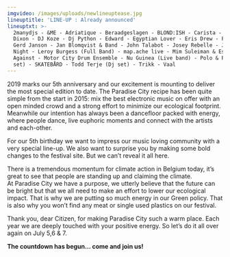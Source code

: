 ```yaml
---
imgvideo: /images/uploads/newlineuptease.jpg
lineuptitle: 'LINE-UP : Already announced'
lineuptxt: >-
  2manydjs - &ME - Adriatique - Beraadgeslagen - BLOND:ISH - Carista - Daphni -
  Dixon - DJ Koze - Dj Python - Edward - Egyptian Lover - Eris Drew - Folamour -
  Gerd Janson - Jan Blomqvist & Band - John Talabot - Josey Rebelle - Jungle By
  Night - Leroy Burgess (Full Band) - map.ache live - Mim Suleiman & Esa - Mind
  Against - Motor City Drum Ensemble - Nu Guinea (Live band) - Polo & Pan (Dj
  set) - SKATEBÅRD - Todd Terje (Dj set) - Trikk - Vaal
---
```

2019 marks our 5th anniversary and our excitement is mounting
to deliver the most special edition to date. The Paradise City
recipe has been quite simple from the start in 2015: mix the
best electronic music on offer with an open minded crowd and a
strong effort to minimize our ecological footprint. Meanwhile
our intention has always been a dancefloor packed with energy,
where people dance, live euphoric moments and connect with
the artists and each-other.

For our 5th birthday we want to impress our music loving
community with a very special line-up. We also want to surprise
you by making some bold changes to the festival site. But we
can’t reveal it all here.

There is a tremendous momentum for climate action in Belgium today,
it’s great to see that people are standing up and claiming the climate.\
At Paradise City we have a purpose, we utterly believe that the
future can be bright but that we all need to make an effort to lower
our ecological impact. That is why we are putting so much energy in our Green policy.
That is also why you won’t find any meat or single used plastics on our festival.

Thank you, dear Citizen, for making Paradise City such a warm
place. Each year we are deeply touched with your positive energy.
So let’s do it all over again on July 5,6 & 7.

**The countdown has begun… come and join us!**
